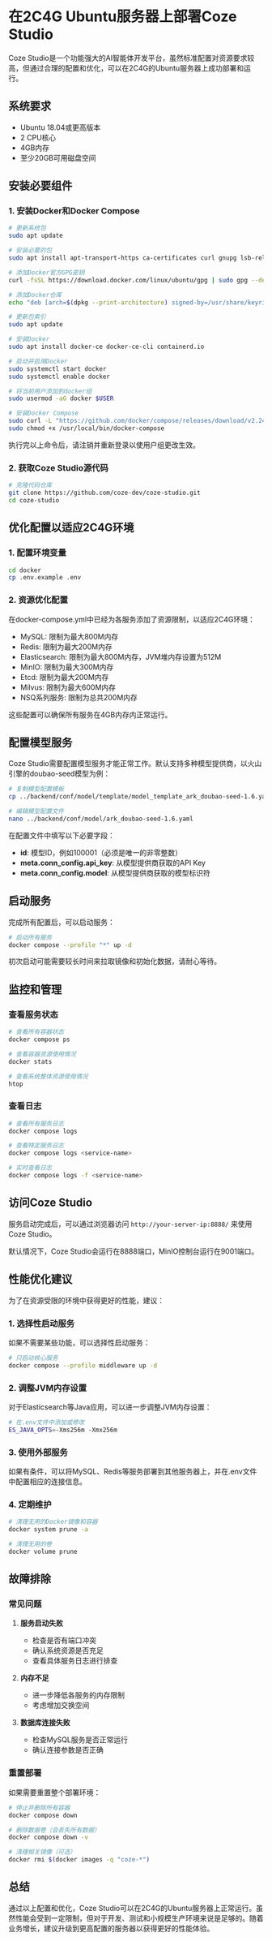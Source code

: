 # 在2C4G Ubuntu服务器上部署Coze Studio

Coze Studio是一个功能强大的AI智能体开发平台，虽然标准配置对资源要求较高，但通过合理的配置和优化，可以在2C4G的Ubuntu服务器上成功部署和运行。

## 系统要求

- Ubuntu 18.04或更高版本
- 2 CPU核心
- 4GB内存
- 至少20GB可用磁盘空间

## 安装必要组件

### 1. 安装Docker和Docker Compose

```bash
# 更新系统包
sudo apt update

# 安装必要的包
sudo apt install apt-transport-https ca-certificates curl gnupg lsb-release

# 添加Docker官方GPG密钥
curl -fsSL https://download.docker.com/linux/ubuntu/gpg | sudo gpg --dearmor -o /usr/share/keyrings/docker-archive-keyring.gpg

# 添加Docker仓库
echo "deb [arch=$(dpkg --print-architecture) signed-by=/usr/share/keyrings/docker-archive-keyring.gpg] https://download.docker.com/linux/ubuntu $(lsb_release -cs) stable" | sudo tee /etc/apt/sources.list.d/docker.list > /dev/null

# 更新包索引
sudo apt update

# 安装Docker
sudo apt install docker-ce docker-ce-cli containerd.io

# 启动并启用Docker
sudo systemctl start docker
sudo systemctl enable docker

# 将当前用户添加到docker组
sudo usermod -aG docker $USER

# 安装Docker Compose
sudo curl -L "https://github.com/docker/compose/releases/download/v2.24.0/docker-compose-$(uname -s)-$(uname -m)" -o /usr/local/bin/docker-compose
sudo chmod +x /usr/local/bin/docker-compose
```

执行完以上命令后，请注销并重新登录以使用户组更改生效。

### 2. 获取Coze Studio源代码

```bash
# 克隆代码仓库
git clone https://github.com/coze-dev/coze-studio.git
cd coze-studio
```

## 优化配置以适应2C4G环境

### 1. 配置环境变量

```bash
cd docker
cp .env.example .env
```

### 2. 资源优化配置

在docker-compose.yml中已经为各服务添加了资源限制，以适应2C4G环境：

- MySQL: 限制为最大800M内存
- Redis: 限制为最大200M内存
- Elasticsearch: 限制为最大800M内存，JVM堆内存设置为512M
- MinIO: 限制为最大300M内存
- Etcd: 限制为最大200M内存
- Milvus: 限制为最大600M内存
- NSQ系列服务: 限制为总共200M内存

这些配置可以确保所有服务在4GB内存内正常运行。

## 配置模型服务

Coze Studio需要配置模型服务才能正常工作。默认支持多种模型提供商，以火山引擎的doubao-seed模型为例：

```bash
# 复制模型配置模板
cp ../backend/conf/model/template/model_template_ark_doubao-seed-1.6.yaml ../backend/conf/model/ark_doubao-seed-1.6.yaml

# 编辑模型配置文件
nano ../backend/conf/model/ark_doubao-seed-1.6.yaml
```

在配置文件中填写以下必要字段：
- **id**: 模型ID，例如100001（必须是唯一的非零整数）
- **meta.conn_config.api_key**: 从模型提供商获取的API Key
- **meta.conn_config.model**: 从模型提供商获取的模型标识符

## 启动服务

完成所有配置后，可以启动服务：

```bash
# 启动所有服务
docker compose --profile "*" up -d
```

初次启动可能需要较长时间来拉取镜像和初始化数据，请耐心等待。

## 监控和管理

### 查看服务状态

```bash
# 查看所有容器状态
docker compose ps

# 查看容器资源使用情况
docker stats

# 查看系统整体资源使用情况
htop
```

### 查看日志

```bash
# 查看所有服务日志
docker compose logs

# 查看特定服务日志
docker compose logs <service-name>

# 实时查看日志
docker compose logs -f <service-name>
```

## 访问Coze Studio

服务启动完成后，可以通过浏览器访问 `http://your-server-ip:8888/` 来使用Coze Studio。

默认情况下，Coze Studio会运行在8888端口，MinIO控制台运行在9001端口。

## 性能优化建议

为了在资源受限的环境中获得更好的性能，建议：

### 1. 选择性启动服务

如果不需要某些功能，可以选择性启动服务：

```bash
# 只启动核心服务
docker compose --profile middleware up -d
```

### 2. 调整JVM内存设置

对于Elasticsearch等Java应用，可以进一步调整JVM内存设置：

```bash
# 在.env文件中添加或修改
ES_JAVA_OPTS=-Xms256m -Xmx256m
```

### 3. 使用外部服务

如果有条件，可以将MySQL、Redis等服务部署到其他服务器上，并在.env文件中配置相应的连接信息。

### 4. 定期维护

```bash
# 清理无用的Docker镜像和容器
docker system prune -a

# 清理无用的卷
docker volume prune
```

## 故障排除

### 常见问题

1. **服务启动失败**
   - 检查是否有端口冲突
   - 确认系统资源是否充足
   - 查看具体服务日志进行排查

2. **内存不足**
   - 进一步降低各服务的内存限制
   - 考虑增加交换空间

3. **数据库连接失败**
   - 检查MySQL服务是否正常运行
   - 确认连接参数是否正确

### 重置部署

如果需要重置整个部署环境：

```bash
# 停止并删除所有容器
docker compose down

# 删除数据卷（会丢失所有数据）
docker compose down -v

# 清理相关镜像（可选）
docker rmi $(docker images -q "coze-*")
```

## 总结

通过以上配置和优化，Coze Studio可以在2C4G的Ubuntu服务器上正常运行。虽然性能会受到一定限制，但对于开发、测试和小规模生产环境来说是足够的。随着业务增长，建议升级到更高配置的服务器以获得更好的性能体验。
